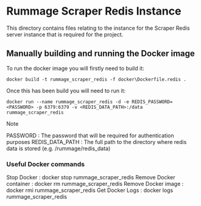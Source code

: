 # Rummage Scraper Redis Instance

This directory contains files relating to the instance for the Scraper Redis server
instance that is required for the project.

## Manually building and running the Docker image

To run the docker image you will firstly need to build it:

`docker build -t rummage_scraper_redis -f docker\Dockerfile.redis .`

Once this has been build you will need to run it:

`docker run --name rummage_scraper_redis -d -e REDIS_PASSWORD=<PASSWORD> -p 6379:6379 -v <REDIS_DATA_PATH>:/data rummage_scraper_redis`

> [!NOTE]
> PASSWORD : The password that will be required for authentication purposes
> REDIS_DATA_PATH : The full path to the directory where redis data is stored (e.g. /rummage/redis_data)

### Useful Docker commands

Stop Docker : docker stop rummage_scraper_redis 
Remove Docker container : docker rm rummage_scraper_redis 
Remove Docker image : docker rmi rummage_scraper_redis 
Get Docker Logs : docker logs rummage_scraper_redis 

